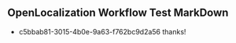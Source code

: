 ## OpenLocalization Workflow Test MarkDown
* c5bbab81-3015-4b0e-9a63-f762bc9d2a56 thanks!

<!--HONumber=Aug16_HO3-->


